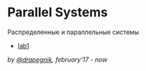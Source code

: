 # Parallel Systems
Распределенные и параллельные системы

* [lab1](https://github.com/Drapegnik/bsu/tree/master/programming/parallel-systems/lab1)

*by [@drapegnik](https://github.com/Drapegnik), february'17 - now*